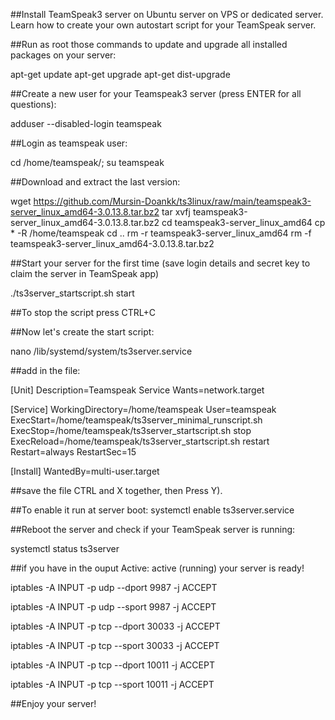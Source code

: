 ##Install TeamSpeak3 server on Ubuntu server on VPS or dedicated server. Learn how to create your own autostart script for your TeamSpeak server.

##Run as root those commands to update and upgrade all installed packages on your server:

apt-get update
apt-get upgrade
apt-get dist-upgrade

##Create a new user for your Teamspeak3 server (press ENTER for all questions):

adduser --disabled-login teamspeak

##Login as teamspeak user:

cd /home/teamspeak/; su teamspeak

##Download and extract the last version:

wget https://github.com/Mursin-Doankk/ts3linux/raw/main/teamspeak3-server_linux_amd64-3.0.13.8.tar.bz2
tar xvfj teamspeak3-server_linux_amd64-3.0.13.8.tar.bz2
cd teamspeak3-server_linux_amd64
cp * -R /home/teamspeak
cd ..
rm -r teamspeak3-server_linux_amd64
rm -f teamspeak3-server_linux_amd64-3.0.13.8.tar.bz2

##Start your server for the first time (save login details and secret key to claim the server in TeamSpeak app)

./ts3server_startscript.sh start

##To stop the script press CTRL+C

##Now let's create the start script:

nano /lib/systemd/system/ts3server.service

##add in the file:

[Unit]
Description=Teamspeak Service
Wants=network.target

[Service]
WorkingDirectory=/home/teamspeak
User=teamspeak
ExecStart=/home/teamspeak/ts3server_minimal_runscript.sh
ExecStop=/home/teamspeak/ts3server_startscript.sh stop
ExecReload=/home/teamspeak/ts3server_startscript.sh restart
Restart=always
RestartSec=15

[Install]
WantedBy=multi-user.target

##save the file  CTRL and X together, then Press Y).

##To enable it run at server boot:
systemctl enable ts3server.service

##Reboot the server and check if your TeamSpeak server is running:

systemctl status ts3server

##if you have in the ouput Active: active (running) your server is ready!

iptables -A INPUT -p udp --dport 9987 -j ACCEPT

iptables -A INPUT -p udp --sport 9987 -j ACCEPT

iptables -A INPUT -p tcp --dport 30033 -j ACCEPT

iptables -A INPUT -p tcp --sport 30033 -j ACCEPT

iptables -A INPUT -p tcp --dport 10011 -j ACCEPT

iptables -A INPUT -p tcp --sport 10011 -j ACCEPT

##Enjoy your server!
